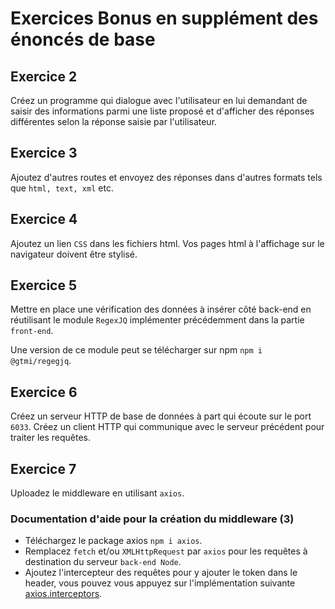 # Exercices Bonus en supplément des énoncés de base

## Exercice 2

Créez un programme qui dialogue avec l'utilisateur en lui demandant de saisir des informations parmi une liste proposé et d'afficher des réponses différentes selon la réponse saisie par l'utilisateur.

## Exercice 3

Ajoutez d'autres routes et envoyez des réponses dans d'autres formats tels que `html, text, xml` etc.

## Exercice 4

Ajoutez un lien `CSS` dans les fichiers html.
Vos pages html à l'affichage sur le navigateur doivent être stylisé.

## Exercice 5

Mettre en place une vérification des données à insérer côté back-end en réutilisant le module `RegexJQ` implémenter précédemment dans la partie `front-end`.

Une version de ce module peut se télécharger sur npm `npm i @gtmi/regegjq`.

## Exercice 6

Créez un serveur HTTP de base de données à part qui écoute sur le port `6033`.
Créez un client HTTP qui communique avec le serveur précédent pour traiter les requêtes.

## Exercice 7

Uploadez le middleware en utilisant `axios`.

### Documentation d'aide pour la création du middleware (3)

- Téléchargez le package axios `npm i axios`.
- Remplacez `fetch` et/ou `XMLHttpRequest` par `axios` pour les requêtes à destination du serveur `back-end Node`.
- Ajoutez l'intercepteur des requêtes pour y ajouter le token dans le header, vous pouvez vous appuyez sur l'implémentation suivante [axios.interceptors](https://masteringjs.io/tutorials/axios/interceptors).
